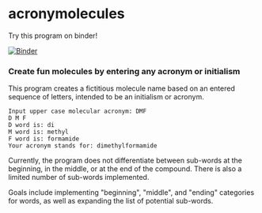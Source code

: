 # acronymolecules

Try this program on binder!

[![Binder](https://mybinder.org/badge_logo.svg)](https://mybinder.org/v2/gh/tyrochymicus/acronymolecules/master?filepath=https%3A%2F%2Fgithub.com%2Ftyrochymicus%2Facronymolecules%2Fblob%2Fmaster%2Facronymolcules.ipynb)

### Create fun molecules by entering any acronym or initialism

This program creates a fictitious molecule name based on an entered sequence of letters, intended to be an initialism or acronym.

```
Input upper case molecular acronym: DMF
D M F
D word is: di
M word is: methyl
F word is: formamide
Your acronym stands for: dimethylformamide
```

Currently, the program does not differentiate between sub-words at the beginning, in the middle, or at the end of the compound. There is also a limited number of sub-words implemented.

Goals include implementing "beginning", "middle", and "ending" categories for words, as well as expanding the list of potential sub-words.
